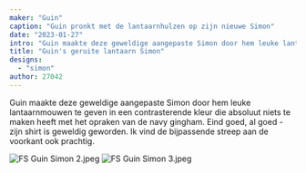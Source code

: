 ```yaml
---
maker: "Guin"
caption: "Guin pronkt met de lantaarnhulzen op zijn nieuwe Simon"
date: "2023-01-27"
intro: "Guin maakte deze geweldige aangepaste Simon door hem leuke lantaarnmouwen te geven in een contrasterende kleur die absoluut niets te maken heeft met het opraken van de navy gingham. Eind goed, al goed - zijn shirt is geweldig geworden. Ik vind de bijpassende streep aan de voorkant ook prachtig."
title: "Guin's geruite lantaarn Simon"
designs:
  - "simon"
author: 27042
---
```


Guin maakte deze geweldige aangepaste Simon door hem leuke lantaarnmouwen te geven in een contrasterende kleur die absoluut niets te maken heeft met het opraken van de navy gingham. Eind goed, al goed - zijn shirt is geweldig geworden. Ik vind de bijpassende streep aan de voorkant ook prachtig.

![FS Guin Simon 2.jpeg](https://posts.freesewing.org/uploads/FS_Guin_Simon_2_aa197a569e.jpeg) ![FS Guin Simon 3.jpeg](https://posts.freesewing.org/uploads/FS_Guin_Simon_3_44be9f33d2.jpeg)

